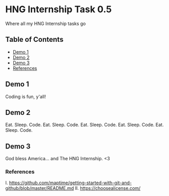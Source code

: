 # HNG Internship Task 0.5
Where all my HNG Internship tasks go

## Table of Contents
* [Demo 1](#demo-1)
* [Demo 2](#demo-2)
* [Demo 3](#demo-3)
* [References](#references)

## Demo 1
Coding is fun, y'all!

## Demo 2
Eat. Sleep. Code.
Eat. Sleep. Code.
Eat. Sleep. Code.
Eat. Sleep. Code.
Eat. Sleep. Code.

## Demo 3
God bless America... and The HNG Internship. <3

### References
I. https://github.com/maptime/getting-started-with-git-and-github/blob/master/README.md
II. https://choosealicense.com/
